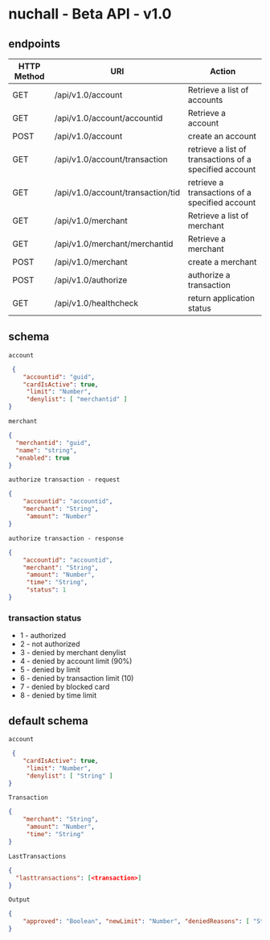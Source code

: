 # nuchall - Beta API - v1.0



## endpoints

| HTTP Method | URI | Action|
|------------ |-----|-------|
| GET | /api/v1.0/account | Retrieve a list of accounts  |
| GET | /api/v1.0/account/accountid | Retrieve a account |
| POST | /api/v1.0/account | create an account |
| GET | /api/v1.0/account/transaction | retrieve a list of transactions of a specified account |
| GET | /api/v1.0/account/transaction/tid | retrieve a transactions of a specified account |
| GET | /api/v1.0/merchant | Retrieve a list of merchant |
| GET | /api/v1.0/merchant/merchantid | Retrieve a merchant |
| POST | /api/v1.0/merchant | create a merchant |
| POST | /api/v1.0/authorize | authorize a transaction |
| GET | /api/v1.0/healthcheck | return application status |

## schema

`account`
```json
 {
    "accountid": "guid",
    "cardIsActive": true,
     "limit": "Number",
     "denylist": [ "merchantid" ]
}
```

`merchant`
```json
{
  "merchantid": "guid",
  "name": "string",
  "enabled": true
}
```

`authorize transaction - request`
```json
{
    "accountid": "accountid",
    "merchant": "String",
     "amount": "Number"
}
```

`authorize transaction - response`
```json
{
    "accountid": "accountid",
    "merchant": "String",
     "amount": "Number",
     "time": "String",
     "status": 1
}
```

### transaction status

- 1 - authorized
- 2 - not authorized
- 3 - denied by merchant denylist
- 4 -  denied by account limit (90%)
- 5 - denied by limit
- 6 - denied by transaction limit (10)
- 7 - denied by blocked card
- 8 - denied by time limit

## default schema

`account`
```json
 {
    "cardIsActive": true,
     "limit": "Number",
     "denylist": [ "String" ]
}
```

`Transaction`
```json
{
    "merchant": "String",
     "amount": "Number",
     "time": "String"
}
```

`LastTransactions`
```json
{
  "lasttransactions": [<transaction>]
}
```

`Output`
```json
{
    "approved": "Boolean", "newLimit": "Number", "deniedReasons": [ "String" ]
}
```